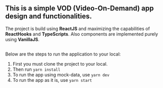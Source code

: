 ## This is a simple VOD (Video-On-Demand) app design and functionalities.

The project is build using **ReactJS** and maximizing the capabilities of **ReactHooks** and **TypeScripts**. Also components are implemented purely using **VanillaJS**.
##

Below are the steps to run the application to your local:

 1. First you must clone the project to your local.
 2. Then run `yarn install` 
 3. To run the app using mock-data, use `yarn dev`
 4. To run the app as it is, use `yarn start`
